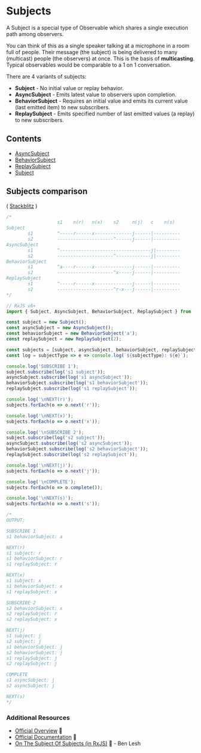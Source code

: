 # Subjects

A Subject is a special type of Observable which shares a single execution path among observers. 

You can think of this as a single speaker talking at a microphone in a room full of people. Their message (the subject) is being delivered  to many (multicast) people (the observers) at once. This is the basis of **multicasting**. Typical observables would be comparable to a 1 on 1 conversation.

There are 4 variants of subjects:

- **Subject** - No initial value or replay behavior.
- **AsyncSubject** - Emits latest value to observers upon completion.
- **BehaviorSubject** - Requires an initial value and emits its current value (last emitted item) to new subscribers.
- **ReplaySubject** - Emits specified number of last emitted values (a replay) to new subscribers.

## Contents

* [AsyncSubject](asyncsubject.md)
* [BehaviorSubject](behaviorsubject.md)
* [ReplaySubject](replaysubject.md)
* [Subject](subject.md)

## Subjects comparison

( [Stackblitz](https://stackblitz.com/edit/rxjs-subjects-comparison?file=index.ts&devtoolsheight=100) )

```js
/*
                   s1    n(r)   n(x)    s2     n(j)   c    n(s)
Subject            
        s1         ^-----r------x--------------j------|----------
        s2         ---------------------^------j------|----------
AsyncSubject       
        s1         ^----------------------------------j|---------
        s2         ---------------------^-------------j|---------
BehaviorSubject    
        s1         ^a----r------x--------------j------|----------
        s2         ---------------------^x-----j------|----------
ReplaySubject      
        s1         ^-----r------x--------------j------|----------
        s2         ---------------------^r-x---j------|----------
*/

// RxJS v6+
import { Subject, AsyncSubject, BehaviorSubject, ReplaySubject } from 'rxjs';

const subject = new Subject();
const asyncSubject = new AsyncSubject();
const behaviorSubject = new BehaviorSubject('a');
const replaySubject = new ReplaySubject(2);

const subjects = [subject, asyncSubject, behaviorSubject, replaySubject];
const log = subjectType => e => console.log(`${subjectType}: ${e}`);

console.log('SUBSCRIBE 1');
subject.subscribe(log('s1 subject'));
asyncSubject.subscribe(log('s1 asyncSubject'));
behaviorSubject.subscribe(log('s1 behaviorSubject'));
replaySubject.subscribe(log('s1 replaySubject'));

console.log('\nNEXT(r)');
subjects.forEach(o => o.next('r'));

console.log('\nNEXT(x)');
subjects.forEach(o => o.next('x'));

console.log('\nSUBSCRIBE 2');
subject.subscribe(log('s2 subject'));
asyncSubject.subscribe(log('s2 asyncSubject'));
behaviorSubject.subscribe(log('s2 behaviorSubject'));
replaySubject.subscribe(log('s2 replaySubject'));

console.log('\nNEXT(j)');
subjects.forEach(o => o.next('j'));

console.log('\nCOMPLETE');
subjects.forEach(o => o.complete());

console.log('\nNEXT(s)');
subjects.forEach(o => o.next('s'));

/*
OUTPUT:

SUBSCRIBE 1
s1 behaviorSubject: a

NEXT(r)
s1 subject: r
s1 behaviorSubject: r
s1 replaySubject: r

NEXT(x)
s1 subject: x
s1 behaviorSubject: x
s1 replaySubject: x

SUBSCRIBE 2
s2 behaviorSubject: x
s2 replaySubject: r
s2 replaySubject: x

NEXT(j)
s1 subject: j
s2 subject: j
s1 behaviorSubject: j
s2 behaviorSubject: j
s1 replaySubject: j
s2 replaySubject: j

COMPLETE
s1 asyncSubject: j
s2 asyncSubject: j

NEXT(s)
*/
```

### Additional Resources

* [Official Overview](https://rxjs-dev.firebaseapp.com/guide/subject) 📰
* [Official Documentation](http://reactivex.io/documentation/subject.html) 📰
* [On The Subject Of Subjects (in RxJS)](https://medium.com/@benlesh/on-the-subject-of-subjects-in-rxjs-2b08b7198b93) 📰 - Ben Lesh
